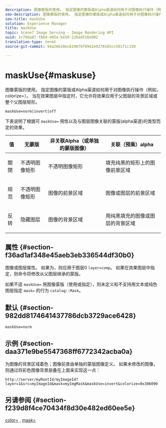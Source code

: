 ```yaml
---
description: 图像蒙版的使用。 指定图像的蒙版或Alpha渠道如何用于对图像执行操作（例如，colorize=）。 当在效果图层中指定时，它允许将效果应用于父图层的背景区域或整个父图层矩形。
seo-description: 图像蒙版的使用。 指定图像的蒙版或Alpha渠道如何用于对图像执行操作（例如，colorize=）。 当在效果图层中指定时，它允许将效果应用于父图层的背景区域或整个父图层矩形。
seo-title: maskUse
solution: Experience Manager
title: maskUse
topic: Scene7 Image Serving - Image Rendering API
uuid: 2c70da87-f869-495a-be50-226a4516e002
translation-type: tm+mt
source-git-commit: 94a26628ec619076f0942e9278165cc591f1c150

---
```



# maskUse{#maskuse}

图像蒙版的使用。 指定图像的蒙版或Alpha渠道如何用于对图像执行操作（例如，colorize=）。 当在效果图层中指定时，它允许将效果应用于父图层的背景区域或整个父图层矩形。

`maskUse=norm|invert|off`

下表说明了根据可 `maskUse=` 用性以及与图层图像关联的蒙版(alpha渠道)的类型而定的效果。

<table id="table_B765F6A765F548948531AF26DA0B4360"> 
 <thead> 
  <tr> 
   <th class="entry"> <b> 值</b> </th> 
   <th class="entry"> <b> 无蒙版</b> </th> 
   <th class="entry"> <b> 非关联Alpha（或单独的蒙版图像）</b> </th> 
   <th class="entry"> <b> 关联（预乘）alpha</b> </th> 
  </tr> 
 </thead>
 <tbody> 
  <tr> 
   <td> <p> <span class="codeph"> 關閉 </span> </p> </td> 
   <td> <p> 不透明图像矩形 </p> </td> 
   <td> <p> 不透明图像矩形 </p> </td> 
   <td> <p> 填充纯黑的矩形上的图像前景区域 </p> </td> 
  </tr> 
  <tr> 
   <td> <p> <span class="codeph"> 规范 </span> </p> </td> 
   <td> <p> 不透明图像矩形 </p> </td> 
   <td> <p> 图像的前景区域 </p> </td> 
   <td> <p> 图像或图层的前景区域 </p> </td> 
  </tr> 
  <tr> 
   <td> <p> <span class="codeph"> 反转 </span> </p> </td> 
   <td> <p> 隐藏图层 </p> </td> 
   <td> <p> 图像的背景区域 </p> </td> 
   <td> <p> 用纯黑填充的图像或图层的背景区域 </p> </td> 
  </tr> 
 </tbody> 
</table>

## 属性 {#section-f36ad1af348e45aeb3eb336544df30b0}

图像或图层属性。 如果为，则应用于图层0 `layer=comp`。 如果在效果图层中指定，则命令将修改从父图层继承的蒙版。

如果不适 `maskUse=` 用图像蒙版（使用或指定），则未定义和不支持用文本或纯色图层指定 `mask=` 的行为 `catalog::Mask`。

## 默认 {#section-982dd8174641437786dcb3729ace6428}

`maskUse=norm`

## 示例 {#section-daa371e9be5547368ff6772342acba0a}

为图像的背景区域着色；图像前景由单独的蒙版图像定义。 如果未修改的图像，则通过将彩色图像背景层叠在上面来实现这一点：

`http://server/myRootId/myImageId?layer=1&src=myImageId&mask=myImgMask&maskUse=invert&colorize=0x306090`

## 另请参阅 {#section-f239d8f4ce70434f8d30e482ed60ee5e}

[color=](/help/aem-is-ir-api/is-api/http-ref/image-serving-api-ref/c-http-protocol-reference/c-data-types/r-is-http-color.md) , [mask=](../../../../../is-api/http-ref/image-serving-api-ref/c-http-protocol-reference/c-command-reference/r-mask.md#reference-922254e027404fb890b850e2723ee06e)
